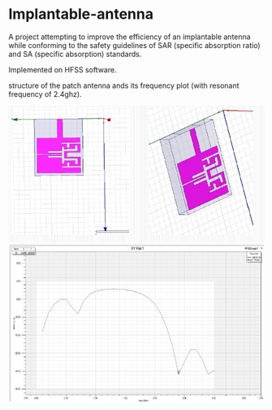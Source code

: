 # Implantable-antenna
A project attempting to improve the efficiency of an implantable antenna while conforming to the safety guidelines of  SAR (specific absorption ratio) and SA (specific absorption) standards.

Implemented on HFSS software.

structure of the patch antenna ands its frequency plot (with resonant frequency of 2.4ghz).

![alt text](https://github.com/WHITEWOLF619/Implantable-antenna/blob/main/antenna.jpg)
![alt text](https://github.com/WHITEWOLF619/Implantable-antenna/blob/main/frequencyplot.jpg)

